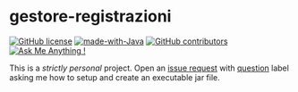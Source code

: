 # gestore-registrazioni
[![GitHub license](https://img.shields.io/github/license/peppelongo96/gestore-registrazioni.svg)](https://github.com/peppelongo96/gestore-registrazioni/blob/master/LICENSE) [![made-with-Java](https://img.shields.io/badge/Made%20with-Java-1f425f.svg)](https://www.oracle.com/it/java/technologies/javase-downloads.html) [![GitHub contributors](https://img.shields.io/github/contributors/peppelongo96/gestore-registrazioni.svg)](https://GitHub.com/peppelongo96/gestore-registrazioni/graphs/contributors/) [![Ask Me Anything !](https://img.shields.io/badge/Ask%20me-anything-1abc9c.svg)](https://peppelongo96.github.io)

This is a *strictly personal* project. Open an [issue request](https://github.com/peppelongo96/gestore-registrazioni/issues/new/choose) with [question](https://github.com/peppelongo96/gestore-registrazioni/labels/question) label asking me how to setup and create an executable jar file.
